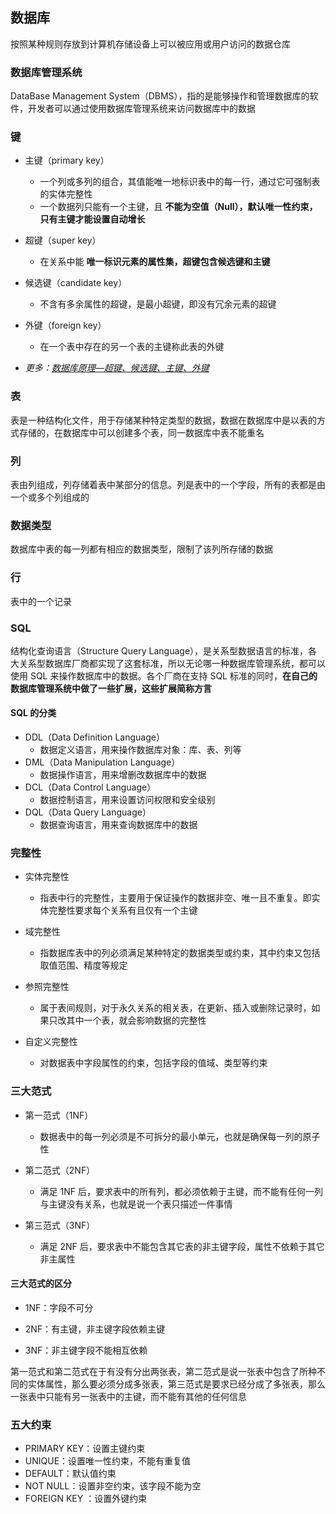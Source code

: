 ## 数据库

按照某种规则存放到计算机存储设备上可以被应用或用户访问的数据仓库



### 数据库管理系统

DataBase Management System（DBMS），指的是能够操作和管理数据库的软件，开发者可以通过使用数据库管理系统来访问数据库中的数据



### 键

* 主键（primary key）
  * 一个列或多列的组合，其值能唯一地标识表中的每一行，通过它可强制表的实体完整性
  * 一个数据列只能有一个主键，且 **不能为空值（Null），默认唯一性约束，只有主键才能设置自动增长**
* 超键（super key）
  * 在关系中能 **唯一标识元素的属性集，超键包含候选键和主键**
* 候选键（candidate key）
  * 不含有多余属性的超键，是最小超键，即没有冗余元素的超键
* 外键（foreign key）
  * 在一个表中存在的另一个表的主键称此表的外键



* *更多：[数据库原理—超键、候选键、主键、外键](https://blog.csdn.net/fjxcsdn/article/details/76549751)*



### 表

表是一种结构化文件，用于存储某种特定类型的数据，数据在数据库中是以表的方式存储的，在数据库中可以创建多个表，同一数据库中表不能重名



### 列

表由列组成，列存储着表中某部分的信息。列是表中的一个字段，所有的表都是由一个或多个列组成的



### 数据类型

数据库中表的每一列都有相应的数据类型，限制了该列所存储的数据



### 行

表中的一个记录



### SQL

结构化查询语言（Structure Query Language），是关系型数据语言的标准，各大关系型数据库厂商都实现了这套标准，所以无论哪一种数据库管理系统，都可以使用 SQL 来操作数据库中的数据。各个厂商在支持 SQL 标准的同时，**在自己的数据库管理系统中做了一些扩展，这些扩展简称方言**

 

#### SQL 的分类

* DDL（Data Definition Language）
  * 数据定义语言，用来操作数据库对象：库、表、列等
* DML（Data Manipulation Language）
  * 数据操作语言，用来增删改数据库中的数据
* DCL（Data Control Language）
  * 数据控制语言，用来设置访问权限和安全级别
* DQL（Data Query Language）
  * 数据查询语言，用来查询数据库中的数据



### 完整性

- 实体完整性
  - 指表中行的完整性，主要用于保证操作的数据非空、唯一且不重复。即实体完整性要求每个关系有且仅有一个主键

- 域完整性
  - 指数据库表中的列必须满足某种特定的数据类型或约束，其中约束又包括取值范围、精度等规定
- 参照完整性
  - 属于表间规则，对于永久关系的相关表，在更新、插入或删除记录时，如果只改其中一个表，就会影响数据的完整性

- 自定义完整性
  - 对数据表中字段属性的约束，包括字段的值域、类型等约束



### 三大范式

* 第一范式（1NF）
  * 数据表中的每一列必须是不可拆分的最小单元，也就是确保每一列的原子性

* 第二范式（2NF）
  * 满足 1NF 后，要求表中的所有列，都必须依赖于主键，而不能有任何一列与主键没有关系，也就是说一个表只描述一件事情

* 第三范式（3NF）
  * 满足 2NF 后，要求表中不能包含其它表的非主键字段，属性不依赖于其它非主属性

 

#### 三大范式的区分

* 1NF：字段不可分

* 2NF：有主键，非主键字段依赖主键

* 3NF：非主键字段不能相互依赖

第一范式和第二范式在于有没有分出两张表，第二范式是说一张表中包含了所种不同的实体属性，那么要必须分成多张表，第三范式是要求已经分成了多张表，那么一张表中只能有另一张表中的主键，而不能有其他的任何信息

 

### 五大约束

* PRIMARY KEY：设置主键约束
* UNIQUE：设置唯一性约束，不能有重复值
* DEFAULT：默认值约束
* NOT NULL：设置非空约束，该字段不能为空
* FOREIGN KEY ：设置外键约束